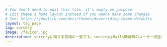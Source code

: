 ```yaml
---
# You don't need to edit this file, it's empty on purpose.
# Edit theme's home layout instead if you wanna make some changes
# See: https://jekyllrb.com/docs/themes/#overriding-theme-defaults
layout: tag_page
tag: sorcery 
image: /favicon.jpg
description: sorceryに関する投稿の一覧です。sorceryはRails開発時のユーザー認証の仕組みを提供するライブラリです。
---
```

